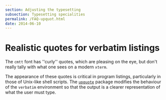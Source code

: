 ```yaml
---
section: Adjusting the typesetting
subsection: Typesetting specialities
permalink: /FAQ-upquot.html
date: 2014-06-10
---
```


# Realistic quotes for verbatim listings

The `cmtt` font has ''curly'' quotes,
which are pleasing on the eye, but don't really tally with what one
sees on a modern 
`xterm`.

The appearance of these quotes is critical in program listings,
particularly in those of Unix-like shell scripts.  The
[`upquote`](https://ctan.org/pkg/upquote) package modifies the behaviour of the
`verbatim` environment so that the output is a clearer
representation of what the user must type.

